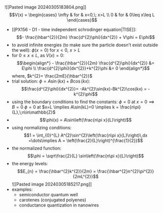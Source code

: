  ![[Pasted image 20240305183804.png]]
$$V(x) = \begin{cases}
\infty & for & x<0,\; x>L \\
0 & for & 0\leq x\leq L
\end{cases}$$
- [[PX156 - D1 - time independent schrodinger equation|TISE]]: $$- \frac{\hbar^{2}}{2m} \frac{d^{2}\phi}{dx^{2}} + V\phi = E\phi$$
- to avoid infinite energies (to make sure the particle doesn't exist outside the well): $\phi(x=0)$ for $x<0$, $x>L$
- for $0\leq x\leq L$, as $V(x)=0:$ $$\begin{align*}
		- \frac{\hbar^{2}}{2m} \frac{d^{2}\phi}{dx^{2}} &= E\phi \\
		\frac{d^{2}\phi}{dx^{2}}+k^{2}\phi &= 0
	\end{align*}$$
	where, $k^{2}= \frac{2mE}{\hbar^{2}}$
- trial solution: $\phi=A\sin(kx)+B\cos(kx):$ $$\frac{d^{2}\phi}{dx^{2}}= -Ak^{2}\sin(kx)-Bk^{2}\cos(kx) = -k^{2}\phi$$
- using the boundary conditions to find the constants:
	$\phi=0$ at $x=0 \implies B=0$
	$\phi=0$ at $x=L \implies A\sin(kL)=0 \implies k = \frac{n\pi}{L},\;n\in\mathbb{Z}$
- $$\phi(x) = A\sin\left(\frac{n\pi x}{L}\right)$$
- using normalizing conditions: $$1 = \int_{0}^{L} A^{2}\sin^{2}\left(\frac{n\pi x}{L}\right)\,dx =\dots\implies A = \left(\frac{2}{L}\right)^{\frac{1}{2}}$$
- the normalized function: $$\phi = \sqrt\frac{2}{L} \sin\left(\frac{n\pi x}{L}\right)$$
- the energy levels: $$E_{n} = \frac{\hbar^{2}k^{2}}{2m} = \frac{\hbar^{2}n^{2}\pi^{2}}{2mL^{2}}$$
![[Pasted image 20240305185217.png]]
- examples:
	- semiconductor quantum well
	- carotenes (conjugated polyenes)
	- conductance quantization in nanowires
